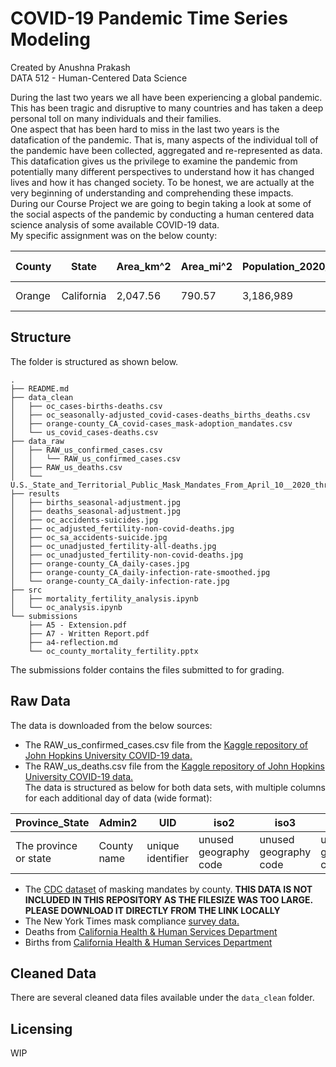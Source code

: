 # COVID-19 Pandemic Time Series Modeling
Created by Anushna Prakash  
DATA 512 - Human-Centered Data Science  

During the last two years we all have been experiencing a global pandemic. This has been tragic and disruptive to many countries and has taken a deep personal toll on many individuals and their families.  
One aspect that has been hard to miss in the last two years is the datafication of the pandemic. That is, many aspects of the individual toll of the pandemic have been collected, aggregated and re-represented as data. This datafication gives us the privilege to examine the pandemic from potentially many different perspectives to understand how it has changed lives and how it has changed society. To be honest, we are actually at the very beginning of understanding and comprehending these impacts.  
During our Course Project we are going to begin taking a look at some of the social aspects of the pandemic by conducting a human centered data science analysis of some available COVID-19 data.  
My specific assignment was on the below county:

| County | State | Area_km^2| Area_mi^2 | Population_2020_Census | Population_Increase_from_2010 | County Seat |  
| ------ | ----- | -------- | --------- | ---------------------- | ----------------------------- | ----------- |  
| Orange | California | 2,047.56 | 790.57 | 3,186,989 | 176,757 | Santa Ana |  


## Structure
The folder is structured as shown below.  
```
.
├── README.md
├── data_clean
│   ├── oc_cases-births-deaths.csv
│   ├── oc_seasonally-adjusted_covid-cases-deaths_births_deaths.csv
│   ├── orange-county_CA_covid-cases_mask-adoption_mandates.csv
│   └── us_covid_cases-deaths.csv
├── data_raw
│   ├── RAW_us_confirmed_cases.csv
│   │   └── RAW_us_confirmed_cases.csv
│   ├── RAW_us_deaths.csv
│   └── U.S._State_and_Territorial_Public_Mask_Mandates_From_April_10__2020_through_August_15__2021_by_County_by_Day.csv
├── results
│   ├── births_seasonal-adjustment.jpg
│   ├── deaths_seasonal-adjustment.jpg
│   ├── oc_accidents-suicides.jpg
│   ├── oc_adjusted_fertility-non-covid-deaths.jpg
│   ├── oc_sa_accidents-suicide.jpg
│   ├── oc_unadjusted_fertility-all-deaths.jpg
│   ├── oc_unadjusted_fertility-non-covid-deaths.jpg
│   ├── orange-county_CA_daily-cases.jpg
│   ├── orange-county_CA_daily-infection-rate-smoothed.jpg
│   └── orange-county_CA_daily-infection-rate.jpg
├── src
│   ├── mortality_fertility_analysis.ipynb
│   └── oc_analysis.ipynb
└── submissions
    ├── A5 - Extension.pdf
    ├── A7 - Written Report.pdf
    ├── a4-reflection.md
    └── oc_county_mortality_fertility.pptx
```

The submissions folder contains the files submitted to for grading.

## Raw Data
The data is downloaded from the below sources:
- The RAW_us_confirmed_cases.csv file from the [Kaggle repository of John Hopkins University COVID-19 data.](https://www.kaggle.com/antgoldbloom/covid19-data-from-john-hopkins-university?select=RAW_us_confirmed_cases.csv)  
- The RAW_us_deaths.csv file from the [Kaggle repository of John Hopkins University COVID-19 data.](https://www.kaggle.com/antgoldbloom/covid19-data-from-john-hopkins-university?select=RAW_us_deaths.csv)  
The data is structured as below for both data sets, with multiple columns for each additional day of data (wide format):  

| Province_State | Admin2 | UID | iso2 | iso3 | code3 | FIPS | Country_Region | Lat | Long | Combined_Key |
| -------------- | ------ | --- | ---- | ---- | ----- | ---- | -------------- | --- | ---- | ------------ |  
| The province or state | County name | unique identifier | unused geography code | unused geography code | unused geography code | Unique county identifier | Unused geography code | Latitude | Longitude | unused geography code |  

- The [CDC dataset](https://data.cdc.gov/Policy-Surveillance/U-S-State-and-Territorial-Public-Mask-Mandates-Fro/62d6-pm5i) of masking mandates by county. **THIS DATA IS NOT INCLUDED IN THIS REPOSITORY AS THE FILESIZE WAS TOO LARGE. PLEASE DOWNLOAD IT DIRECTLY FROM THE LINK LOCALLY**  
- The New York Times mask compliance [survey data.](https://github.com/nytimes/covid-19-data/tree/master/mask-use)  
- Deaths from [California Health & Human Services Department](https://data.chhs.ca.gov/dataset/death-profiles-by-county/resource/2e546f88-bba8-4d77-846a-7fb77846cac6)  
- Births from [California Health & Human Services Department](https://data.chhs.ca.gov/dataset/live-birth-profiles-by-county/resource/94a186da-7184-427b-b0b5-224bb0a05cd8)  
## Cleaned Data
There are several cleaned data files available under the `data_clean` folder. 

## Licensing
WIP
